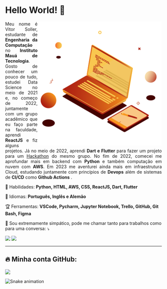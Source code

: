 <h1> Hello World! 🧡 </h1>

<a href="https://br.freepik.com/vetores/tecnologia">
         <img src="https://raw.githubusercontent.com/VgsStudio/VgsStudio/main/Pc.png" min-width="360px" max-width="360px" width="400px"           align="right" alt="Computador VgsStudio">
</a>

<p align="justify"> 
  Meu nome é Vitor Soller, estudante de <strong> Engenharia da Computação </strong> no <strong> Instituto Mauá de Tecnologia</strong>. Gosto de conhecer um pouco de tudo, estudei Data Science no meio de 2021 e, no começo de 2022, juntamente com um grupo acadêmico que eu faço parte na faculdade, aprendi <strong>ReactJS</strong>  e fiz alguns projetos. Já no meio de 2022, aprendi <strong>Dart e Flutter</strong> para fazer um projeto para um <a href="https://github.com/VgsStudio/CaronApp_front" target="_blank">Hackathon</a> do mesmo grupo. No fim de 2022, comecei me aprofundar mais em backend com <strong>Python</strong> e também computação em nuvem com <strong>AWS</strong>. Em 2023 me aventurei ainda mais em infraestrutura Cloud, estudando juntamente com princípios de <strong>Devops</strong> além de sistemas de <strong>CI/CD</strong> como <strong>Github Actions</strong> .
</p>

<p align="left">
 🍂 Habilidades: <strong> Python, HTML, AWS, CSS, ReactJS, Dart, Flutter  </strong>
</p>

<p align="left">
  🦊 Idiomas: <strong> Português, Inglês e Alemão </strong>
</p>

<p align="left">
 🏆 Ferramentas: <strong>VSCode, Pycharm, Jupyter Notebook, Trello, GitHub, Git Bash, Figma</strong>
</p>

<p align="left">
  🌋 Sou extremamente simpático, pode me chamar tanto para trabalhos como para uma conversa: ⤵️
</p>

<p align="left">
  <a href="https://www.instagram.com/vgs_studio/" alt="Instagram">
  <img src="https://img.shields.io/badge/-Instagram-DF0174?style=for-the-badge&logo=instagram&logoColor=white&link=https://www.instagram.com/vgs_studio/"/></a>
  
  <a href="https://www.linkedin.com/in/vitor-soller/" alt="Linkedin">
  <img src="https://img.shields.io/badge/-Linkedin-0e76a8?style=for-the-badge&logo=Linkedin&logoColor=white&link=https://www.linkedin.com/in/vitor-soller" /></a>
</p> 
<hr>
<h2> 🔥 Minha conta GitHub: <br> </h2>
  <img align=center src="https://github-readme-stats.vercel.app/api?username=VgsStudio&show_icons=true&theme=great-gatsby">

         
  ![Snake animation](https://github.com/VgsStudio/VgsStudio/blob/output/github-contribution-grid-snake.svg)
